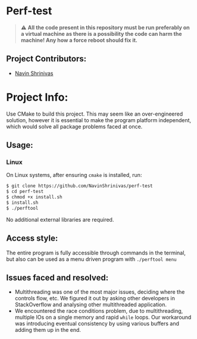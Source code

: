 # Perf-test

> :warning: **All the code present in this repository must be run preferably on a virtual machine as there is a possibility the code can harm the machine! Any how a force reboot should fix it.**


## Project Contributors:

* [Navin Shrinivas](https://github.com/NavinShrinivas)<br>


# Project Info:
Use CMake to build this project. This may seem like an over-engineered solution, however it is essential to make the program platform independent, which would solve all package problems faced at once. <br>


## Usage:
### Linux
  On Linux systems, after ensuring ```cmake``` is installed, run:
  ```bash
  $ git clone https://github.com/NavinShrinivas/perf-test
  $ cd perf-test
  $ chmod +x install.sh
  $ install.sh
  $ ./perftool
  ```
  No additional external libraries are required. <br>
  
## Access style:
  The entire program is fully accessible through commands in the terminal, but also can be used as a menu driven program with 
  ```./perftool menu``` <br>

## Issues faced and resolved:

*  Multithreading was one of the most major issues, deciding where the controls flow, etc. We figured it out by asking other developers in StackOverflow
   and analysing other multithreaded application.
*  We encountered the race conditions problem, due to multithreading, multiple IOs on a single memory and rapid `while` loops. Our workaround was introducing      eventual consistency by using various buffers and adding them up in the end.

